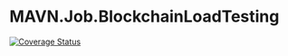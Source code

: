 # MAVN.Job.BlockchainLoadTesting

[![Coverage Status](https://coveralls.io/repos/github/OpenMAVN/MAVN.Job.BlockchainLoadTesting/badge.svg?branch=master)](https://coveralls.io/github/OpenMAVN/MAVN.Job.BlockchainLoadTesting?branch=master)